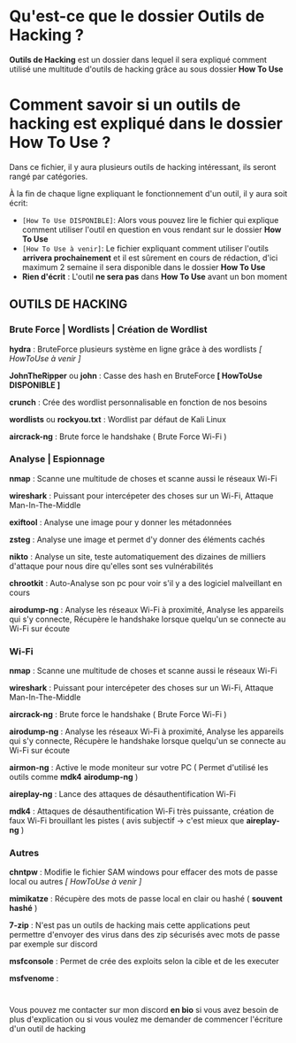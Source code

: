 # Qu'est-ce que le dossier Outils de Hacking ?

__Outils de Hacking__ est un dossier dans lequel il sera expliqué comment utilisé une multitude d'outils de hacking grâce au sous dossier __How To Use__

# Comment savoir si un outils de hacking est expliqué dans le dossier How To Use ?

Dans ce fichier, il y aura plusieurs outils de hacking intéressant, ils seront rangé par catégories.

À la fin de chaque ligne expliquant le fonctionnement d'un outil, il y aura soit écrit:

- `[How To Use DISPONIBLE]`: Alors vous pouvez lire le fichier qui explique comment utiliser l'outil en question en vous rendant sur le dossier __How To Use__ 
- `[How To Use à venir]`: Le fichier expliquant comment utiliser l'outils __arrivera prochainement__ et il est sûrement en cours de rédaction, d'ici maximum 2 semaine il sera disponible dans le dossier __How To Use__ 
- __Rien d'écrit__ : L'outil __ne sera pas__ dans __How To Use__ avant un bon moment

## OUTILS DE HACKING

### Brute Force | Wordlists | Création de Wordlist
  __hydra__ : BruteForce plusieurs système en ligne grâce à des wordlists _[ HowToUse à venir ]_
  
  __JohnTheRipper__ ou __john__ : Casse des hash en BruteForce __[ HowToUse DISPONIBLE ]__
  
  __crunch__ : Crée des wordlist personnalisable en fonction de nos besoins 
  
  __wordlists__ ou __rockyou.txt__ : Wordlist par défaut de Kali Linux
  
  __aircrack-ng__ : Brute force le handshake ( Brute Force Wi-Fi )

### Analyse | Espionnage 
  __nmap__ : Scanne une multitude de choses et scanne aussi le réseaux Wi-Fi
  
  __wireshark__ : Puissant pour intercépeter des choses sur un Wi-Fi, Attaque Man-In-The-Middle 
  
  __exiftool__ : Analyse une image pour y donner les métadonnées 
  
  __zsteg__ : Analyse une image et permet d'y donner des éléments cachés
  
  __nikto__ : Analyse un site, teste automatiquement des dizaines de milliers d'attaque pour nous dire qu'elles sont ses vulnérabilités
  
  __chrootkit__ : Auto-Analyse son pc pour voir s'il y a des logiciel malveillant en cours
  
  __airodump-ng__ : Analyse les réseaux Wi-Fi à proximité, Analyse les appareils qui s'y connecte, Récupère le handshake lorsque quelqu'un se connecte au Wi-Fi sur écoute
 
### Wi-Fi
  __nmap__ : Scanne une multitude de choses et scanne aussi le réseaux Wi-Fi
  
  __wireshark__ : Puissant pour intercépeter des choses sur un Wi-Fi, Attaque Man-In-The-Middle
  
  __aircrack-ng__ : Brute force le handshake ( Brute Force Wi-Fi )
  
  __airodump-ng__ : Analyse les réseaux Wi-Fi à proximité, Analyse les appareils qui s'y connecte, Récupère le handshake lorsque quelqu'un se connecte au Wi-Fi sur écoute
  
  __airmon-ng__ : Active le mode moniteur sur votre PC ( Permet d'utilisé les outils comme __mdk4__ __airodump-ng__ )
  
  __aireplay-ng__ : Lance des attaques de désauthentification Wi-Fi
  
  __mdk4__ : Attaques de désauthentification Wi-Fi très puissante, création de faux Wi-Fi brouillant les pistes ( avis subjectif -> c'est mieux que __aireplay-ng__ )

### Autres
  __chntpw__ : Modifie le fichier SAM windows pour effacer des mots de passe local ou autres _[ HowToUse à venir ]_
  
  __mimikatze__ : Récupère des mots de passe local en clair ou hashé ( **souvent hashé** ) 
  
  __7-zip__ : N'est pas un outils de hacking mais cette applications peut permettre d'envoyer des virus dans des zip sécurisés avec mots de passe par exemple sur discord
  
  __msfconsole__ : Permet de crée des exploits selon la cible et de les executer 

  __msfvenome__ :
# 
Vous pouvez me contacter sur mon discord __en bio__ si vous avez besoin de plus d'explication ou si vous voulez me demander de commencer l'écriture d'un outil de hacking 

